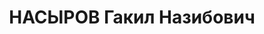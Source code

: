 ---
title: НАСЫРОВ Гакил Назибович
description: "Арестован в 1937\n Приговор: ВК ВС СССР, 12.10.1937 - ВМН с конфискацией\
  \ имущества.\n Расстрелян 13.10.1937 в г.Баку.\n Источники: Сталинский список от\
  \ 03.10.1937 (Аз.ССР, Кат.1)"
---